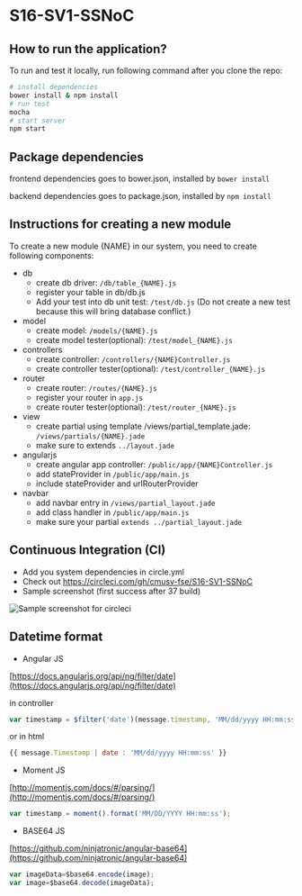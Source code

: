 # S16-SV1-SSNoC

## How to run the application?

To run and test it locally, run following command after you clone the repo:

```bash
# install dependencies
bower install & npm install
# run test
mocha
# start server
npm start
```

## Package dependencies

frontend dependencies goes to bower.json, installed by `bower install`

backend dependencies goes to package.json, installed by `npm install`

## Instructions for creating a new module

To create a new module {NAME} in our system, you need to create following components:

* db
  * create db driver: `/db/table_{NAME}.js`
  * register your table in db/db.js
  * Add your test into db unit test: `/test/db.js` (Do not create a new test because this will bring database conflict.)
* model
  * create model: `/models/{NAME}.js`
  * create model tester(optional): `/test/model_{NAME}.js`
* controllers
  * create controller: `/controllers/{NAME}Controller.js`
  * create controller tester(optional): `/test/controller_{NAME}.js`
* router
  * create router: `/routes/{NAME}.js`
  * register your router in `app.js`
  * create router tester(optional): `/test/router_{NAME}.js`
* view
  * create partial using template /views/partial_template.jade: `/views/partials/{NAME}.jade`
  * make sure to extends `../layout.jade`
* angularjs
  * create angular app controller: `/public/app/{NAME}Controller.js`
  * add stateProvider in `/public/app/main.js`
  * include stateProvider and urlRouterProvider
* navbar
  * add navbar entry in `/views/partial_layout.jade`
  * add class handler in `/public/app/main.js`
  * make sure your partial `extends ../partial_layout.jade`

## Continuous Integration (CI)

* Add you system dependencies in circle.yml
* Check out https://circleci.com/gh/cmusv-fse/S16-SV1-SSNoC
* Sample screenshot (first success after 37 build)

![Sample screenshot for circleci](https://github.com/cmusv-fse/S16-SV1-SSNoC/blob/master/doc/screenshot-circleci.png)

## Datetime format

* Angular JS 

[https://docs.angularjs.org/api/ng/filter/date](https://docs.angularjs.org/api/ng/filter/date)

in controller

```javascript
var timestamp = $filter('date')(message.timestamp, 'MM/dd/yyyy HH:mm:ss');
```

or in html

```javascript
{{ message.Timestamp | date : 'MM/dd/yyyy HH:mm:ss' }}
```

* Moment JS

[http://momentjs.com/docs/#/parsing/](http://momentjs.com/docs/#/parsing/)

```javascript
var timestamp = moment().format('MM/DD/YYYY HH:mm:ss');
```
* BASE64 JS

[https://github.com/ninjatronic/angular-base64](https://github.com/ninjatronic/angular-base64)

```javascript
var imageData=$base64.encode(image);
var image=$base64.decode(imageData);
```